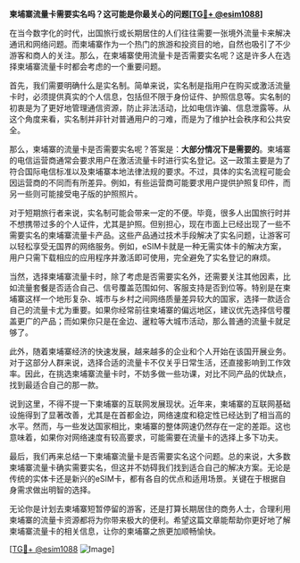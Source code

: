 **柬埔寨流量卡需要实名吗？这可能是你最关心的问题[[TG💪+ @esim1088](https://t.me/s/esim1088)]**

在当今数字化的时代，出国旅行或长期居住的人们往往需要一张境外流量卡来解决通讯和网络问题。而柬埔寨作为一个热门的旅游和投资目的地，自然也吸引了不少游客和商人的关注。那么，在柬埔寨使用流量卡是否需要实名呢？这是许多人在选择柬埔寨流量卡时都会考虑的一个重要问题。

首先，我们需要明确什么是实名制。简单来说，实名制是指用户在购买或激活流量卡时，必须提供真实的个人信息，包括但不限于身份证件、护照信息等。实名制的初衷是为了更好地管理通信资源，防止非法活动，比如电信诈骗、信息泄露等。从这个角度来看，实名制并非针对普通用户的刁难，而是为了维护社会秩序和公共安全。

那么，柬埔寨的流量卡是否需要实名呢？答案是：**大部分情况下是需要的**。柬埔寨的电信运营商通常会要求用户在激活流量卡时进行实名登记。这一政策主要是为了符合国际电信标准以及柬埔寨本地法律法规的要求。不过，具体的实名流程可能会因运营商的不同而有所差异。例如，有些运营商可能要求用户提供护照复印件，而另一些则可能接受电子版的护照照片。

对于短期旅行者来说，实名制可能会带来一定的不便。毕竟，很多人出国旅行时并不想携带过多的个人证件，尤其是护照。但别担心，现在市面上已经出现了一些不需要实名的柬埔寨流量卡产品。这些产品通过技术手段解决了实名问题，让游客可以轻松享受无国界的网络服务。例如，eSIM卡就是一种无需实体卡的解决方案，用户只需下载相应的应用程序并激活即可使用，完全避免了实名登记的麻烦。

当然，选择柬埔寨流量卡时，除了考虑是否需要实名外，还需要关注其他因素，比如流量套餐是否适合自己、信号覆盖范围如何、客服支持是否到位等。特别是在柬埔寨这样一个地形复杂、城市与乡村之间网络质量差异较大的国家，选择一款适合自己的流量卡尤为重要。如果你经常前往柬埔寨的偏远地区，建议优先选择信号覆盖更广的产品；而如果你只是在金边、暹粒等大城市活动，那么普通的流量卡就足够了。

此外，随着柬埔寨经济的快速发展，越来越多的企业和个人开始在该国开展业务。对于这部分人群来说，选择合适的流量卡不仅关乎日常生活，还直接影响到工作效率。因此，在挑选柬埔寨流量卡时，不妨多做一些功课，对比不同产品的优缺点，找到最适合自己的那一款。

说到这里，不得不提一下柬埔寨的互联网发展现状。近年来，柬埔寨的互联网基础设施得到了显著改善，尤其是在首都金边，网络速度和稳定性已经达到了相当高的水平。然而，与一些发达国家相比，柬埔寨的整体网速仍然存在一定的差距。这也意味着，如果你对网络速度有较高要求，可能需要在流量卡的选择上多下功夫。

最后，我们再来总结一下柬埔寨流量卡是否需要实名这个问题。总的来说，大多数柬埔寨流量卡确实需要实名，但这并不妨碍我们找到适合自己的解决方案。无论是传统的实体卡还是新兴的eSIM卡，都有各自的优点和适用场景。关键在于根据自身需求做出明智的选择。

无论你是计划去柬埔寨短暂停留的游客，还是打算长期居住的商务人士，合理利用柬埔寨的流量卡资源都将为你带来极大的便利。希望这篇文章能帮助你更好地了解柬埔寨流量卡的相关信息，让你的柬埔寨之旅更加顺畅愉快。

[[TG💪+ @esim1088](https://t.me/s/esim1088) ![Image](https://i.postimg.cc/4NQfJmqS/Snipaste-2025-05-13-00-14-12.png)]